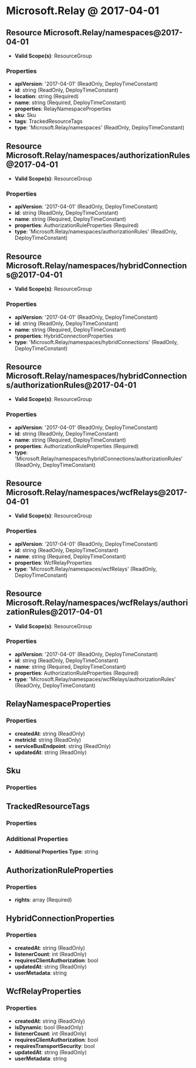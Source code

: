 # Microsoft.Relay @ 2017-04-01

## Resource Microsoft.Relay/namespaces@2017-04-01
* **Valid Scope(s)**: ResourceGroup
### Properties
* **apiVersion**: '2017-04-01' (ReadOnly, DeployTimeConstant)
* **id**: string (ReadOnly, DeployTimeConstant)
* **location**: string (Required)
* **name**: string (Required, DeployTimeConstant)
* **properties**: RelayNamespaceProperties
* **sku**: Sku
* **tags**: TrackedResourceTags
* **type**: 'Microsoft.Relay/namespaces' (ReadOnly, DeployTimeConstant)

## Resource Microsoft.Relay/namespaces/authorizationRules@2017-04-01
* **Valid Scope(s)**: ResourceGroup
### Properties
* **apiVersion**: '2017-04-01' (ReadOnly, DeployTimeConstant)
* **id**: string (ReadOnly, DeployTimeConstant)
* **name**: string (Required, DeployTimeConstant)
* **properties**: AuthorizationRuleProperties (Required)
* **type**: 'Microsoft.Relay/namespaces/authorizationRules' (ReadOnly, DeployTimeConstant)

## Resource Microsoft.Relay/namespaces/hybridConnections@2017-04-01
* **Valid Scope(s)**: ResourceGroup
### Properties
* **apiVersion**: '2017-04-01' (ReadOnly, DeployTimeConstant)
* **id**: string (ReadOnly, DeployTimeConstant)
* **name**: string (Required, DeployTimeConstant)
* **properties**: HybridConnectionProperties
* **type**: 'Microsoft.Relay/namespaces/hybridConnections' (ReadOnly, DeployTimeConstant)

## Resource Microsoft.Relay/namespaces/hybridConnections/authorizationRules@2017-04-01
* **Valid Scope(s)**: ResourceGroup
### Properties
* **apiVersion**: '2017-04-01' (ReadOnly, DeployTimeConstant)
* **id**: string (ReadOnly, DeployTimeConstant)
* **name**: string (Required, DeployTimeConstant)
* **properties**: AuthorizationRuleProperties (Required)
* **type**: 'Microsoft.Relay/namespaces/hybridConnections/authorizationRules' (ReadOnly, DeployTimeConstant)

## Resource Microsoft.Relay/namespaces/wcfRelays@2017-04-01
* **Valid Scope(s)**: ResourceGroup
### Properties
* **apiVersion**: '2017-04-01' (ReadOnly, DeployTimeConstant)
* **id**: string (ReadOnly, DeployTimeConstant)
* **name**: string (Required, DeployTimeConstant)
* **properties**: WcfRelayProperties
* **type**: 'Microsoft.Relay/namespaces/wcfRelays' (ReadOnly, DeployTimeConstant)

## Resource Microsoft.Relay/namespaces/wcfRelays/authorizationRules@2017-04-01
* **Valid Scope(s)**: ResourceGroup
### Properties
* **apiVersion**: '2017-04-01' (ReadOnly, DeployTimeConstant)
* **id**: string (ReadOnly, DeployTimeConstant)
* **name**: string (Required, DeployTimeConstant)
* **properties**: AuthorizationRuleProperties (Required)
* **type**: 'Microsoft.Relay/namespaces/wcfRelays/authorizationRules' (ReadOnly, DeployTimeConstant)

## RelayNamespaceProperties
### Properties
* **createdAt**: string (ReadOnly)
* **metricId**: string (ReadOnly)
* **serviceBusEndpoint**: string (ReadOnly)
* **updatedAt**: string (ReadOnly)

## Sku
### Properties

## TrackedResourceTags
### Properties
### Additional Properties
* **Additional Properties Type**: string

## AuthorizationRuleProperties
### Properties
* **rights**: array (Required)

## HybridConnectionProperties
### Properties
* **createdAt**: string (ReadOnly)
* **listenerCount**: int (ReadOnly)
* **requiresClientAuthorization**: bool
* **updatedAt**: string (ReadOnly)
* **userMetadata**: string

## WcfRelayProperties
### Properties
* **createdAt**: string (ReadOnly)
* **isDynamic**: bool (ReadOnly)
* **listenerCount**: int (ReadOnly)
* **requiresClientAuthorization**: bool
* **requiresTransportSecurity**: bool
* **updatedAt**: string (ReadOnly)
* **userMetadata**: string

